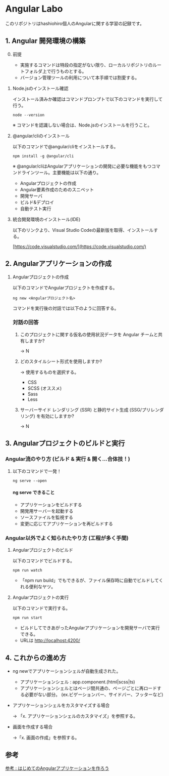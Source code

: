 # Angular Labo

このリポジトリはhashiohiro個人のAngularに関する学習の記録です。

## 1. Angular 開発環境の構築

0. 前提

    - 実施するコマンドは特段の指定がない限り、ローカルリポジトリのルートフォルダ上で行うものとする。
    - バージョン管理ツールの利用について本手順では割愛する。

1. Node.jsのインストール確認

    インストール済みか確認はコマンドプロンプトで以下のコマンドを実行して行う。

    `node --version`

    ※ コマンドを認識しない場合は、Node.jsのインストールを行うこと。

2. @angular/cliのインストール

    以下のコマンドで@angular/cliをインストールする。

    `npm install -g @angular/cli`

    ※ @angular/cliはAngularアプリケーションの開発に必要な機能をもつコマンドラインツール。主要機能は以下の通り。
    
    - Angularプロジェクトの作成
    - Angular要素作成のためのスニペット
    - 開発サーバ
    - ビルド&デプロイ
    - 自動テスト実行

3. 統合開発環境のインストール(IDE)

    以下のリンクより、Visual Studio Codeの最新版を取得、インストールする。

    [https://code.visualstudio.com/](https://code.visualstudio.com/)

## 2. Angularアプリケーションの作成

1. Angularプロジェクトの作成

    以下のコマンドでAngularプロジェクトを作成する。

    `ng new <Angularプロジェクト名>`

    コマンドを実行後の対話では以下のように回答する。

    ### 対話の回答

    1. このプロジェクトに関する仮名の使用状況データを Angular チームと共有しますか?

        → N

    2. どのスタイルシート形式を使用しますか?

        → 使用するものを選択する。

        - CSS
        - SCSS (オススメ)
        - Sass
        - Less

    3. サーバーサイド レンダリング (SSR) と静的サイト生成 (SSG/プリレンダリング) を有効にしますか?

        → N

## 3. Angularプロジェクトのビルドと実行

### Angular流のやり方 (ビルド & 実行 & 開く...合体技！)

1. 以下のコマンドで一発！

    `ng serve --open`

    #### ng serve できること

    - アプリケーションをビルドする
    - 開発用サーバーを起動する
    - ソースファイルを監視する
    - 変更に応じてアプリケーションを再ビルドする

### Angular以外でよく知られたやり方 (工程が多く手間)

1. Angularプロジェクトのビルド

    以下のコマンドでビルドする。

    `npm run watch`

    - 「npm run build」でもできるが、ファイル保存時に自動でビルドしてくれる便利なヤツ。

2. Angularプロジェクトの実行

    以下のコマンドで実行する。

    `npm run start`

    - ビルドしてできあがったAngularアプリケーションを開発サーバで実行できる。
    - URLは [http://localhost:4200/](http://localhost:4200/)

## 4. これからの進め方

- ng newでアプリケーションシェルが自動生成された。
    
    - アプリケーションシェル : app.component.(html|scss|ts)
    - アプリケーションシェルとはページ間共通の、ページごとに再ロードする必要がない部分。    (ex.ビゲーションバー、サイドバー、フッターなど)
- アプリケーションシェルをカスタマイズする場合

    → 「x. アプリケーションシェルのカスタマイズ」を参照する。

- 画面を作成する場合

    →「x. 画面の作成」を参照する。


## 参考
[参考 : はじめてのAngularアプリケーションを作ろう](https://angular.jp/tutorial/first-app)
